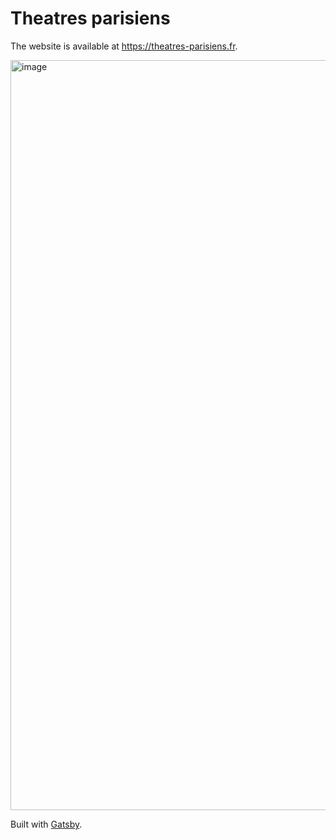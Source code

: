 # Theatres parisiens

The website is available at https://theatres-parisiens.fr.

<img width="1200" alt="image" src="https://user-images.githubusercontent.com/2587348/35876735-78a581a2-0b73-11e8-9a4b-170430c893b8.png">

Built with [Gatsby](https://www.gatsbyjs.org/).
